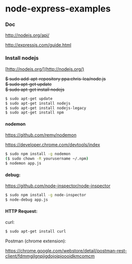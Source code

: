 node-express-examples
=====================
### Doc

http://nodejs.org/api/

http://expressjs.com/guide.html


### Install nodejs

[http://nodejs.org/](http://nodejs.org/)

~~$ sudo add-apt-repository ppa:chris-lea/node.js~~  
~~$ sudo apt-get update~~  
~~$ sudo apt-get install nodejs~~


```bash
$ sudo apt-get update  
$ sudo apt-get install nodejs  
$ sudo apt-get install nodejs-legacy
$ sudo apt-get install npm
```

#### nodemon

https://github.com/remy/nodemon

https://developer.chrome.com/devtools/index

```bash
$ sudo npm install -g nodemon
($ sudo chown -R yourusername ~/.npm)
$ nodemon app.js
``` 
#### debug:

https://github.com/node-inspector/node-inspector

```bash
$ sudo npm install -g node-inspector
$ node-debug app.js
```

#### HTTP Request:

curl:

```bash
$ sudo apt-get install curl
```

Postman (chrome extension):

https://chrome.google.com/webstore/detail/postman-rest-client/fdmmgilgnpjigdojojpjoooidkmcomcm
